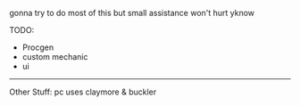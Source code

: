 gonna try to do most of this but small assistance won't hurt yknow

TODO:
- Procgen
- custom mechanic
- ui
--------------------
Other Stuff:
pc uses claymore & buckler
